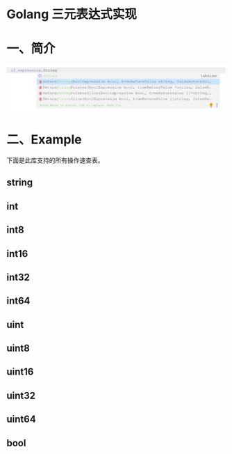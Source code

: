 # Golang 三元表达式实现

# 一、简介

![](.README_images/26e47025.png)

# 二、Example

下面是此库支持的所有操作速查表。

## string

## int

## int8

## int16

## int32

## int64

## uint

## uint8

## uint16

## uint32

## uint64

## bool 

